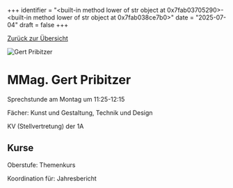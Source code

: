 
+++
identifier = "<built-in method lower of str object at 0x7fab03705290>-<built-in method lower of str object at 0x7fab038ce7b0>"
date = "2025-07-04"
draft = false
+++

 [Zurück zur Übersicht](/schule/lehrpersonal/)

<div class="row">
<div class="column">
<img src="/images/personal/Pribitzer.jpg" alt="Gert Pribitzer"> 
</div>
<div class="column">

# MMag. Gert Pribitzer 

Sprechstunde am Montag um 11:25-12:15

Fächer: Kunst und Gestaltung,  Technik und Design



KV (Stellvertretung) der 1A

## Kurse



Oberstufe: Themenkurs

Koordination für: Jahresbericht



</div>
</div> 

